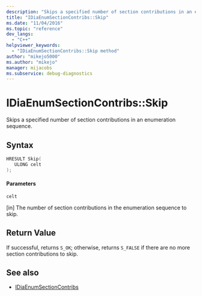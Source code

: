 ```yaml
---
description: "Skips a specified number of section contributions in an enumeration sequence."
title: "IDiaEnumSectionContribs::Skip"
ms.date: "11/04/2016"
ms.topic: "reference"
dev_langs:
  - "C++"
helpviewer_keywords:
  - "IDiaEnumSectionContribs::Skip method"
author: "mikejo5000"
ms.author: "mikejo"
manager: mijacobs
ms.subservice: debug-diagnostics
---
```

# IDiaEnumSectionContribs::Skip

Skips a specified number of section contributions in an enumeration sequence.

## Syntax

```C++
HRESULT Skip( 
   ULONG celt
);
```

#### Parameters
 `celt`

[in] The number of section contributions in the enumeration sequence to skip.

## Return Value
 If successful, returns `S_OK`; otherwise, returns `S_FALSE` if there are no more section contributions to skip.

## See also
- [IDiaEnumSectionContribs](../../debugger/debug-interface-access/idiaenumsectioncontribs.md)
